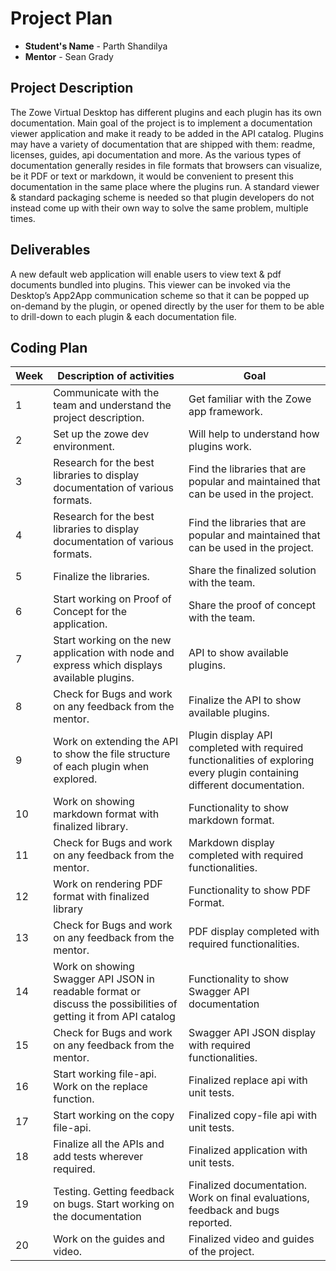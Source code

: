 # Project Plan

- **Student's Name** - Parth Shandilya
- **Mentor** - Sean Grady

## Project Description

The Zowe Virtual Desktop has different plugins and each plugin has its own documentation. Main goal of the project is to implement a documentation viewer application and make it ready to be added in the API catalog. Plugins may have a variety of documentation that are shipped with them: readme, licenses, guides, api documentation and more. As the various types of documentation generally resides in file formats that browsers can visualize, be it PDF or text or markdown, it would be convenient to present this documentation in the same place where the plugins run. A standard viewer & standard packaging scheme is needed so that plugin developers do not instead come up with their own way to solve the same problem, multiple times.

## Deliverables

A new default web application will enable users to view text & pdf documents bundled into plugins. This viewer can be invoked via the Desktop’s App2App communication scheme so that it can be popped up on-demand by the plugin, or opened directly by the user for them to be able to drill-down to each plugin & each documentation file.

## Coding Plan

| Week	| Description of activities                                                                                        	| Goal                                                                                                                     	|
|----------	|------------------------------------------------------------------------------------------------------------------	|--------------------------------------------------------------------------------------------------------------------------	|
| 1   	| Communicate with the team and understand the project description.                                                	| Get familiar with the Zowe app framework.                                                                                	|
| 2   	| Set up the zowe dev environment.                                                                                 	| Will help to understand how plugins work.                                                                                	|
| 3   	| Research for the best libraries to display documentation of various formats.                                     	| Find the libraries that are popular and maintained that can be used in the project.                                      	|
| 4   	| Research for the best libraries to display documentation of various formats.                                     	| Find the libraries that are popular and maintained that can be used in the project.                                      	|
| 5   	| Finalize the libraries.                                                                                          	| Share the finalized solution with the team.                                                                              	|
| 6   	| Start working on Proof of Concept for the application.                                                            	| Share the proof of concept with the team.                                                                                	|
| 7   	| Start working on the new application with node and express which displays available plugins.                     	| API to show available plugins.                                                                                           	|
| 8   	| Check for Bugs and work on any feedback from the mentor.                                                         	| Finalize the API to show available plugins.                                                                              	|
| 9   	| Work on extending the API to show the file structure of each plugin when explored.                               	| Plugin display API completed with required functionalities of exploring every plugin containing different documentation. 	|
| 10  	| Work on showing markdown format with finalized library.                                                          	| Functionality to show markdown format.                                                                                   	|
| 11  	| Check for Bugs and work on any feedback from the mentor.                                                         	| Markdown display completed with required functionalities.                                                                	|
| 12  	| Work on rendering PDF format with finalized library                                                              	| Functionality to show PDF Format.                                                                                        	|
| 13  	| Check for Bugs and work on any feedback from the mentor.                                                         	| PDF display completed with required functionalities.                                                                     	|
| 14  	| Work on showing Swagger API JSON in readable format or discuss the possibilities of getting it from API catalog  	| Functionality to show Swagger API documentation                                                                          	|
| 15  	| Check for Bugs and work on any feedback from the mentor.                                                         	| Swagger API JSON display with required functionalities.                                                                  	|
| 16  	| Start working file-api. Work on the replace function.                                                            	| Finalized replace api with unit tests.                                                                                   	|
| 17  	| Start working on the copy file-api.                                                                              	| Finalized copy-file api with unit tests.                                                                                 	|
| 18  	| Finalize all the APIs and add tests wherever required.                                                           	| Finalized application with unit tests.                                                                                   	|
| 19  	| Testing. Getting feedback on bugs. Start working on the documentation                                            	| Finalized documentation. Work on final evaluations, feedback and bugs reported.                                          	|
| 20  	| Work on the guides and video.                                                                                    	| Finalized video and guides of the project.                                                                               	|
